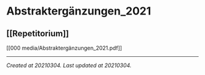 # Abstraktergänzungen_2021
 [[Repetitorium]] 
---


[[000 media/Abstraktergänzungen_2021.pdf]]


---

_Created at 20210304._
_Last updated at 20210304._



